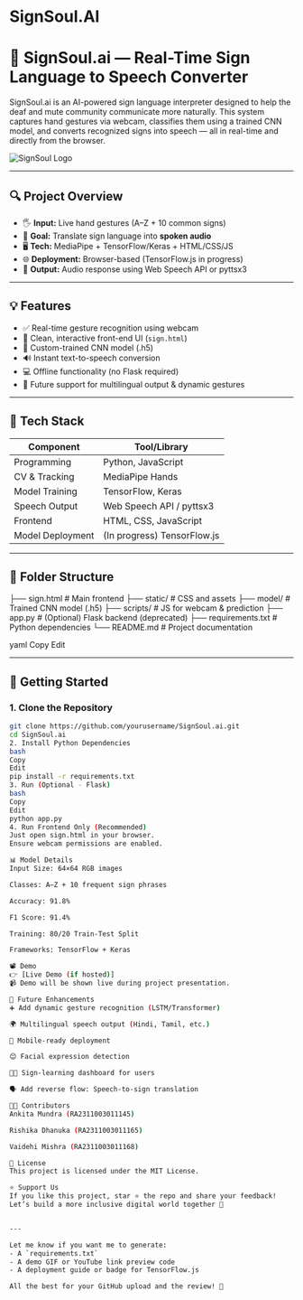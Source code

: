 # SignSoul.AI
# 🧠 SignSoul.ai — Real-Time Sign Language to Speech Converter

SignSoul.ai is an AI-powered sign language interpreter designed to help the deaf and mute community communicate more naturally. This system captures hand gestures via webcam, classifies them using a trained CNN model, and converts recognized signs into speech — all in real-time and directly from the browser.

![SignSoul Logo](logo.png) <!-- Replace with actual logo path -->

---

## 🔍 Project Overview

- 🖐️ **Input:** Live hand gestures (A–Z + 10 common signs)
- 🎯 **Goal:** Translate sign language into **spoken audio**
- 🖥️ **Tech:** MediaPipe + TensorFlow/Keras + HTML/CSS/JS
- 🌐 **Deployment:** Browser-based (TensorFlow.js in progress)
- 📣 **Output:** Audio response using Web Speech API or pyttsx3

---

## 💡 Features

- ✅ Real-time gesture recognition using webcam
- 🎨 Clean, interactive front-end UI (`sign.html`)
- 🧠 Custom-trained CNN model (.h5)
- 🔊 Instant text-to-speech conversion
- 💻 Offline functionality (no Flask required)
- 🔄 Future support for multilingual output & dynamic gestures

---

## 🧰 Tech Stack

| Component           | Tool/Library         |
|--------------------|----------------------|
| Programming        | Python, JavaScript   |
| CV & Tracking      | MediaPipe Hands      |
| Model Training     | TensorFlow, Keras    |
| Speech Output      | Web Speech API / pyttsx3 |
| Frontend           | HTML, CSS, JavaScript|
| Model Deployment   | (In progress) TensorFlow.js |

---

## 📁 Folder Structure

├── sign.html # Main frontend ├── static/ # CSS and assets ├── model/ # Trained CNN model (.h5) ├── scripts/ # JS for webcam & prediction ├── app.py # (Optional) Flask backend (deprecated) ├── requirements.txt # Python dependencies └── README.md # Project documentation

yaml
Copy
Edit

---

## 🚀 Getting Started

### 1. Clone the Repository
```bash
git clone https://github.com/yourusername/SignSoul.ai.git
cd SignSoul.ai
2. Install Python Dependencies
bash
Copy
Edit
pip install -r requirements.txt
3. Run (Optional - Flask)
bash
Copy
Edit
python app.py
4. Run Frontend Only (Recommended)
Just open sign.html in your browser.
Ensure webcam permissions are enabled.

📊 Model Details
Input Size: 64×64 RGB images

Classes: A–Z + 10 frequent sign phrases

Accuracy: 91.8%

F1 Score: 91.4%

Training: 80/20 Train-Test Split

Frameworks: TensorFlow + Keras

📽️ Demo
👉 [Live Demo (if hosted)]
📹 Demo will be shown live during project presentation.

🔮 Future Enhancements
➕ Add dynamic gesture recognition (LSTM/Transformer)

🌍 Multilingual speech output (Hindi, Tamil, etc.)

📲 Mobile-ready deployment

😊 Facial expression detection

🧑‍🏫 Sign-learning dashboard for users

🗣️ Add reverse flow: Speech-to-sign translation

👩‍💻 Contributors
Ankita Mundra (RA2311003011145)

Rishika Dhanuka (RA2311003011165)

Vaidehi Mishra (RA2311003011168)

📜 License
This project is licensed under the MIT License.

⭐ Support Us
If you like this project, star ⭐ the repo and share your feedback!
Let’s build a more inclusive digital world together 💙


---

Let me know if you want me to generate:
- A `requirements.txt`
- A demo GIF or YouTube link preview code
- A deployment guide or badge for TensorFlow.js

All the best for your GitHub upload and the review! 💪
